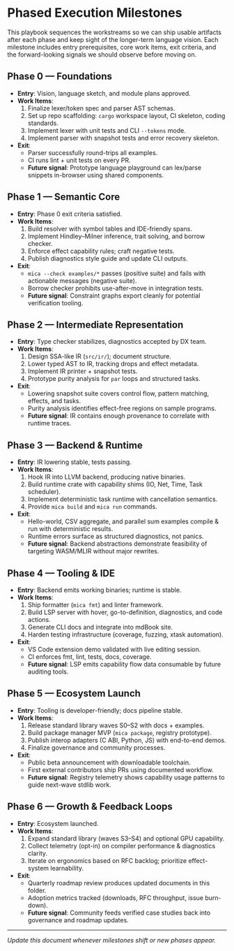 # Phased Execution Milestones

This playbook sequences the workstreams so we can ship usable artifacts after each phase and keep sight of the longer-term
language vision. Each milestone includes entry prerequisites, core work items, exit criteria, and the forward-looking signals we
should observe before moving on.

## Phase 0 — Foundations

- **Entry**: Vision, language sketch, and module plans approved.
- **Work Items**:
  1. Finalize lexer/token spec and parser AST schemas.
  2. Set up repo scaffolding: `cargo` workspace layout, CI skeleton, coding standards.
  3. Implement lexer with unit tests and CLI `--tokens` mode.
  4. Implement parser with snapshot tests and error recovery skeleton.
- **Exit**:
  - Parser successfully round-trips all examples.
  - CI runs lint + unit tests on every PR.
  - **Future signal**: Prototype language playground can lex/parse snippets in-browser using shared components.

## Phase 1 — Semantic Core

- **Entry**: Phase 0 exit criteria satisfied.
- **Work Items**:
  1. Build resolver with symbol tables and IDE-friendly spans.
  2. Implement Hindley–Milner inference, trait solving, and borrow checker.
  3. Enforce effect capability rules; craft negative tests.
  4. Publish diagnostics style guide and update CLI outputs.
- **Exit**:
  - `mica --check examples/*` passes (positive suite) and fails with actionable messages (negative suite).
  - Borrow checker prohibits use-after-move in integration tests.
  - **Future signal**: Constraint graphs export cleanly for potential verification tooling.

## Phase 2 — Intermediate Representation

- **Entry**: Type checker stabilizes, diagnostics accepted by DX team.
- **Work Items**:
  1. Design SSA-like IR (`src/ir/`); document structure.
  2. Lower typed AST to IR, tracking drops and effect metadata.
  3. Implement IR printer + snapshot tests.
  4. Prototype purity analysis for `par` loops and structured tasks.
- **Exit**:
  - Lowering snapshot suite covers control flow, pattern matching, effects, and tasks.
  - Purity analysis identifies effect-free regions on sample programs.
  - **Future signal**: IR contains enough provenance to correlate with runtime traces.

## Phase 3 — Backend & Runtime

- **Entry**: IR lowering stable, tests passing.
- **Work Items**:
  1. Hook IR into LLVM backend, producing native binaries.
  2. Build runtime crate with capability shims (IO, Net, Time, Task scheduler).
  3. Implement deterministic task runtime with cancellation semantics.
  4. Provide `mica build` and `mica run` commands.
- **Exit**:
  - Hello-world, CSV aggregate, and parallel sum examples compile & run with deterministic results.
  - Runtime errors surface as structured diagnostics, not panics.
  - **Future signal**: Backend abstractions demonstrate feasibility of targeting WASM/MLIR without major rewrites.

## Phase 4 — Tooling & IDE

- **Entry**: Backend emits working binaries; runtime is stable.
- **Work Items**:
  1. Ship formatter (`mica fmt`) and linter framework.
  2. Build LSP server with hover, go-to-definition, diagnostics, and code actions.
  3. Generate CLI docs and integrate into mdBook site.
  4. Harden testing infrastructure (coverage, fuzzing, xtask automation).
- **Exit**:
  - VS Code extension demo validated with live editing session.
  - CI enforces fmt, lint, tests, docs, coverage.
  - **Future signal**: LSP emits capability flow data consumable by future auditing tools.

## Phase 5 — Ecosystem Launch

- **Entry**: Tooling is developer-friendly; docs pipeline stable.
- **Work Items**:
  1. Release standard library waves S0–S2 with docs + examples.
  2. Build package manager MVP (`mica package`, registry prototype).
  3. Publish interop adapters (C ABI, Python, JS) with end-to-end demos.
  4. Finalize governance and community processes.
- **Exit**:
  - Public beta announcement with downloadable toolchain.
  - First external contributors ship PRs using documented workflow.
  - **Future signal**: Registry telemetry shows capability usage patterns to guide next-wave stdlib work.

## Phase 6 — Growth & Feedback Loops

- **Entry**: Ecosystem launched.
- **Work Items**:
  1. Expand standard library (waves S3–S4) and optional GPU capability.
  2. Collect telemetry (opt-in) on compiler performance & diagnostics clarity.
  3. Iterate on ergonomics based on RFC backlog; prioritize effect-system learnability.
- **Exit**:
  - Quarterly roadmap review produces updated documents in this folder.
  - Adoption metrics tracked (downloads, RFC throughput, issue burn-down).
  - **Future signal**: Community feeds verified case studies back into governance and roadmap updates.

---

_Update this document whenever milestones shift or new phases appear._
